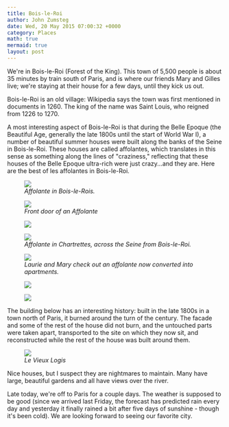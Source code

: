 ```yaml
---
title: Bois-le-Roi
author: John Zumsteg
date: Wed, 20 May 2015 07:00:32 +0000
category: Places
math: true
mermaid: true
layout: post
---
```

We're in Bois-le-Roi (Forest of the King). This town of 5,500 people is about 35 minutes by train south of Paris, and is where our friends Mary and Gilles live; we're staying at their house for a few days, until they kick us out.

Bois-le-Roi is an old village: Wikipedia says the town was first mentioned in documents in 1260. The king of the name was Saint Louis, who reigned from 1226 to 1270.

A most interesting aspect of Bois-le-Roi is that during the Belle Epoque (the Beautiful Age, generally the late 1800s until the start of World War I), a number of beautiful summer houses were built along the banks of the Seine in Bois-le-Roi. These houses are called affolantes, which translates in this sense as something along the lines of "craziness," reflecting that these houses of the Belle Epoque ultra-rich were just crazy...and they are. Here are the best of les affolantes in Bois-le-Roi.

<figure class = "landscape">
	<img src="{{site.url}}/assets/images/2015/05/DSC04648.jpg"/>
	<figcaption><em>Affolante in Bois-le-Rois.</em></figcaption>
</figure>



<figure class = "portrait">
	<img src="{{site.url}}/assets/images/2015/05/DSC04651.jpg"/>
	<figcaption><em>Front door of an Affolante</em></figcaption>
</figure>



<figure class = "landscape">
	<img src="{{site.url}}/assets/images/2015/05/DSC04652-300x225.jpg"/>
	<figcaption></figcaption>
</figure>



<figure class = "portrait">
	<img src="{{site.url}}/assets/images/2015/05/DSC04658.jpg"/>
	<figcaption><em>Affolante in Chartrettes, across the Seine from Bois-le-Roi.</em></figcaption>
</figure>



<figure class = "landscape">
	<img src="{{site.url}}/assets/images/2015/05/DSC04659.jpg"/>
	<figcaption><em>Laurie and Mary check out an affolante now converted into apartments.</em></figcaption>
</figure>



<figure class = "landscape">
	<img src="{{site.url}}/assets/images/2015/05/DSC04662-225x300.jpg"/>
	<figcaption></figcaption>
</figure>



<figure class = "landscape">
	<img src="{{site.url}}/assets/images/2015/05/DSC04663-300x210.jpg"/>
	<figcaption></figcaption>
</figure>



The building below has an interesting history: built in the late 1800s in a town north of Paris, it burned around the turn of the century. The facade and some of the rest of the house did not burn, and the untouched parts were taken apart, transported to the site on which they now sit, and reconstructed while the rest of the house was built around them.

<figure class = "landscape">
	<img src="{{site.url}}/assets/images/2015/05/DSC04677.jpg"/>
	<figcaption><em>Le Vieux Logis</em></figcaption>
</figure>



Nice houses, but I suspect they are nightmares to maintain. Many have large, beautiful gardens and all have views over the river.

Late today, we're off to Paris for a couple days. The weather is supposed to be good (since we arrived last Friday, the forecast has predicted rain every day and yesterday it finally rained a bit after five days of sunshine - though it's been cold). We are looking forward to seeing our favorite city.
